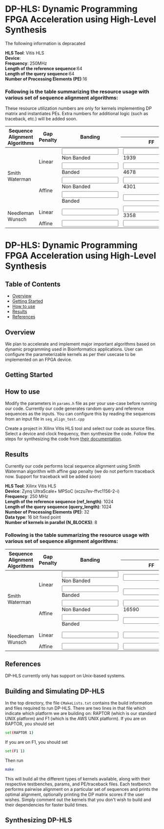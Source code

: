 # DP-HLS: Dynamic Programming FPGA Acceleration using High-Level Synthesis
The following information is depracated

**HLS Tool**: Vitis HLS<br>
**Device**: <br>
**Frequency**: 250MHz <br>
**Length of the reference sequence**:64 <br> 
**Length of the query sequence**:64<br>
**Number of Processing Elements (PE)**:16<br>

### Following is the table summarizing the resource usage with various set of sequence alignment algorithms:<br>

These resource utilization numbers are only for kernels implementing DP matrix and instantiates PEs. Extra numbers for additional logic (such as traceback, etc.) will be added soon. 

<table>  
<thead> 
<tr>
      <th rowspan="2">Sequence Alignment Algorithms</th>
      <th rowspan="2">Gap Penalty</th>
      <th rowspan="2">Banding</th>
      <th colspan='3'>Resource Utilization </th>
    </tr>
    <tr>
   <th>FF</th>
   <th>LUT</th> 
    <th>BRAM</th> 
    </tr>
  </thead>
  <tbody>
    <tr>
      <td rowspan="4">Smith Waterman</td>
      <td rowspan="2">Linear</td>
      <td><input type="text"/>Non Banded</td>
      <td><input type="text"/>1939</td>
	 <td><input type="text" />9067</td>
	  <td><input type="text" />16</td>
    </tr>
    <tr>
      <td><input type="text"/>Banded</td>
      <td><input type="text" />4678</td>
      <td><input type="text" />40880</td>
       <td><input type="text" />32</td>
    </tr>
        <tr>
      <td rowspan="2">Affine</td>
      <td><input type="text" />Non Banded</td>
      <td><input type="text" />4301</td>
	 <td><input type="text" />16581</td>
	  <td><input type="text" />32</td>
    </tr>
    <tr>
      <td><input type="text" />Banded</td>
      <td><input type="text" /></td>
      <td><input type="text" /></td>
       <td><input type="text" /></td>
    </tr>
     <tr>
      <td rowspan="2">Needleman Wunsch</td>
      <td>Linear</td>
      <td><input type="text" /></td>
      <td><input type="text" />3358</td>
	 <td><input type="text" />9384</td>
	  <td><input type="text" />0</td>
    </tr>
    <tr>
      <td>Affine</td>
      <td><input type="text" /></td>
      <td><input type="text" /></td>
      <td><input type="text" /></td>
       <td><input type="text" /></td>
    </tr>
  </tbody>
</table>






# DP-HLS: Dynamic Programming FPGA Acceleration using High-Level Synthesis

## Table of Contents
- [Overview](#overview)
- [Getting Started](#gettingstarted) 
- [How to use](#usage)
- [Results](#results)
- [References](#references)

## <a name="overview"></a> Overview

We plan to accelerate and implement major important algorithms based on dynamic programming used in Bioinformatics applications. User can configure the parameterizable kernels as per their usecase to be implemented on an FPGA device.

## <a name="gettingstarted"></a> Getting Started

## <a name="usage"></a> How to use

Modify the parameters in `params.h` file as per your use-case before running our code. Currently our code generates random query and reference sequences as the inputs. You can configure this by reading the sequences from an input file in `seq_align_test.cpp`

Create a project in Xilinx Vitis HLS tool and select our code as source files. Select a device and clock frequency, then synthesize the code. Follow the steps for synthesizing the code from [their documentation](https://docs.xilinx.com/r/en-US/ug1399-vitis-hls/Using-Vitis-HLS).

## <a name="results"></a> Results

Currently our code performs local sequence alignment using Smith Waterman algorithm with affine gap penalty (we do not perform traceback now. Support for traceback will be added soon)

**HLS Tool**: Xilinx Vitis HLS<br>
**Device**: Zynq UltraScale+ MPSoC (xczu7ev-ffvc1156-2-i) <br>
**Frequency**: 250 MHz <br>
**Length of the reference sequence (ref_length)**: 1024 <br> 
**Length of the query sequence (query_length)**: 1024 <br>
**Number of Processing Elements (PE)**: 32 <br>
**Data type**: 16 bit fixed point <br>
**Number of kernels in parallel (N_BLOCKS)**: 8 <br>

### Following is the table summarizing the resource usage with various set of sequence alignment algorithms:<br>


<table>  
<thead> 
<tr>
      <th rowspan="2">Sequence Alignment Algorithms</th>
      <th rowspan="2">Gap Penalty</th>
      <th rowspan="2">Banding</th>
      <th colspan='3'>Resource Utilization </th>
    </tr>
    <tr>
   <th>FF</th>
   <th>LUT</th> 
    <th>BRAM</th> 
    </tr>
  </thead>
  <tbody>
    <tr>
      <td rowspan="4">Smith Waterman</td>
      <td rowspan="2">Linear</td>
      <td><input type="text"/>Non Banded</td>
      <td><input type="text"/></td>
	 <td><input type="text" /></td>
	  <td><input type="text" /></td>
    </tr>
    <tr>
      <td><input type="text"/>Banded</td>
      <td><input type="text" /></td>
      <td><input type="text" /></td>
       <td><input type="text" /></td>
    </tr>
        <tr>
      <td rowspan="2">Affine</td>
      <td><input type="text" />Non Banded</td>
      <td><input type="text" />16590</td>
	 <td><input type="text" />47526</td>
	  <td><input type="text" />144</td>
    </tr>
    <tr>
      <td><input type="text" />Banded</td>
      <td><input type="text" /></td>
      <td><input type="text" /></td>
       <td><input type="text" /></td>
    </tr>
     <tr>
      <td rowspan="2">Needleman Wunsch</td>
      <td>Linear</td>
      <td><input type="text" /></td>
      <td><input type="text" /></td>
	 <td><input type="text" /></td>
	  <td><input type="text" />0</td>
    </tr>
    <tr>
      <td>Affine</td>
      <td><input type="text" /></td>
      <td><input type="text" /></td>
      <td><input type="text" /></td>
       <td><input type="text" /></td>
    </tr>
  </tbody>
</table>

## <a name="references"></a> References

DP-HLS currently only has support on Unix-based systems. 

## Building and Simulating DP-HLS
In the top directory, the file `CMakeLists.txt` contains the build information and files required to run DP-HLS. There are two lines in that file which indicate which platform we are building on: RAPTOR (which is our standard UNIX platform) and F1 (which is the AWS UNIX  platform). If you are on RAPTOR, you should set 

```bash
set(RAPTOR 1)
```

If you are on F1, you should set 

```bash
set(F1 1)
```
Then run
```bash
make
```
This will build all the different types of kernels available, along with their respective testbenches, params, and PE/traceback files. Each testbench performs pairwise alignment on a particular set of sequences and prints the optimal alignment, optionally printing the DP matrix scores if the user wishes. Simply comment out the kernels that you don't wish to build and their dependencies for faster build times.

## Synthesizing DP-HLS


